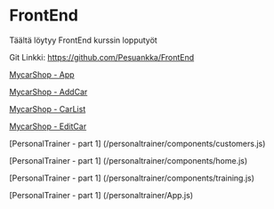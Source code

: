 # FrontEnd
Täältä löytyy FrontEnd kurssin lopputyöt

Git Linkki: https://github.com/Pesuankka/FrontEnd

[MycarShop - App](/carshop/src/App.js)

[MycarShop - AddCar](/carshop/src/components/AddCar.js)

[MycarShop - CarList](/carshop/src/components/CarList.js)

[MycarShop - EditCar](/carshop/src/components/EditCar.js)

[PersonalTrainer - part 1] (/personaltrainer/components/customers.js)

[PersonalTrainer - part 1] (/personaltrainer/components/home.js)

[PersonalTrainer - part 1] (/personaltrainer/components/training.js)

[PersonalTrainer - part 1] (/personaltrainer/App.js)
